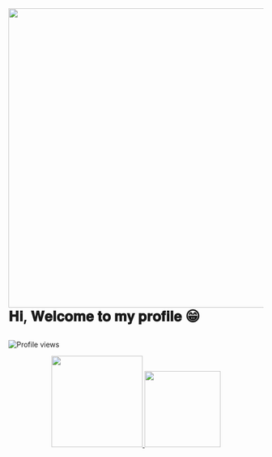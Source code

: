 <img align="right" height="590em" src="https://raw.githubusercontent.com/gist/https-shini/7ac2170ef44ce060eccd8e49658969b4/raw/e16fa2ac7bd6cf182756b263b5649cda79c16ea9/githubcard.svg"/>

<h1 align="left">𝐇𝐢, 𝐖𝐞𝐥𝐜𝐨𝐦𝐞 𝐭𝐨 𝐦𝐲 𝐩𝐫𝐨𝐟𝐢𝐥𝐞 😁<img src"https://raw.githubusercontent.com/gist/https-shini/7ac2170ef44ce060eccd8e49658969b4/raw/e16fa2ac7bd6cf182756b263b5649cda79c16ea9/githubcard.svg" width="30px">
  
  ##
<p align="left"> <img src="https://komarev.com/ghpvc/?username=https-shini&color=red" alt="Profile views" /> </p>
  
<div align="center">
  <a href="https://github.com/https-shini">
  <img height="180em" src="https://github-readme-stats.vercel.app/api?username=https-shini&show_icons=true&theme=dark&include_all_commits=true&count_private=true"/>
  <img height="150em" src="https://github-readme-stats.vercel.app/api/top-langs/?username=https-shini&layout=compact&langs_count=7&theme=dark"/>
</div>

  
